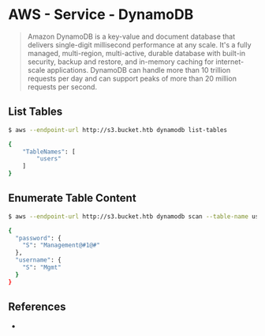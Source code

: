 # AWS - Service - DynamoDB

> Amazon DynamoDB is a key-value and document database that delivers single-digit millisecond performance at any scale. It's a fully managed, multi-region, multi-active, durable database with built-in security, backup and restore, and in-memory caching for internet-scale applications. DynamoDB can handle more than 10 trillion requests per day and can support peaks of more than 20 million requests per second.


## List Tables

```bash
$ aws --endpoint-url http://s3.bucket.htb dynamodb list-tables        

{
    "TableNames": [
        "users"
    ]
}
```

## Enumerate Table Content

```bash
$ aws --endpoint-url http://s3.bucket.htb dynamodb scan --table-name users | jq -r '.Items[]'

{
  "password": {
    "S": "Management@#1@#"
  },
  "username": {
    "S": "Mgmt"
  }
}
```


## References

* []()